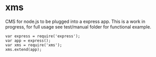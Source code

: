 xms
===

CMS for node.js to be plugged into a express app. This is a work in progress, for full usage see test/manual folder for functional example.

```
var express = require('express');
var app = express();
var xms = require('xms');
xms.extend(app);
```